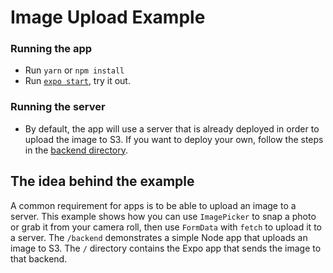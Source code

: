 # Image Upload Example

### Running the app

- Run `yarn` or `npm install`
- Run [`expo start`](https://docs.expo.io/versions/latest/workflow/expo-cli/), try it out.

### Running the server

- By default, the app will use a server that is already deployed in order to upload the image to S3. If you want to deploy your own, follow the steps in the [backend directory](https://github.com/expo/examples/tree/master/with-formdata-image-upload/backend).

## The idea behind the example

A common requirement for apps is to be able to upload an image to a server. This example shows how you can use `ImagePicker` to snap a photo or grab it from your camera roll, then use `FormData` with `fetch` to upload it to a server. The `/backend` demonstrates a simple Node app that uploads an image to S3. The `/` directory contains the Expo app that sends the image to that backend.
